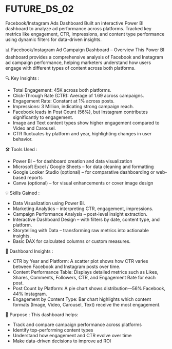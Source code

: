 # FUTURE_DS_02
Facebook/Instagram Ads Dashboard Built an interactive Power BI dashboard to analyze ad performance across platforms. Tracked key metrics like engagement, CTR, impressions, and content type performance using dynamic filters for data-driven insights.

📊 Facebook/Instagram Ad Campaign Dashboard – Overview
This Power BI dashboard provides a comprehensive analysis of Facebook and Instagram ad campaign performance, helping marketers understand how users engage with different types of content across both platforms.

🔍 Key Insights :
- Total Engagement: 45K across both platforms.
- Click-Through Rate (CTR): Average of 1.69 across campaigns.
- Engagement Rate: Constant at 1% across posts.
- Impressions: 3 Million, indicating strong campaign reach.
- Facebook leads in Post Count (56%), but Instagram contributes significantly to engagement.
- Image and Text content types show higher engagement compared to Video and Carousel.
- CTR fluctuates by platform and year, highlighting changes in user behavior.

🛠 Tools Used :
- Power BI – for dashboard creation and data visualization
- Microsoft Excel / Google Sheets – for data cleaning and formatting
- Google Looker Studio (optional) – for comparative dashboarding or web-based reports
- Canva (optional) – for visual enhancements or cover image design

💡 Skills Gained :
- Data Visualization using Power BI.
- Marketing Analytics – interpreting CTR, engagement, impressions.
- Campaign Performance Analysis – post-level insight extraction.
- Interactive Dashboard Design – with filters by date, content type, and platform.
- Storytelling with Data – transforming raw metrics into actionable insights.
- Basic DAX for calculated columns or custom measures.

📌 Dashboard Insights :
- CTR by Year and Platform: A scatter plot shows how CTR varies between Facebook and Instagram posts over time.
- Content Performance Table: Displays detailed metrics such as Likes, Shares, Comments, Followers, CTR, and Engagement Rate for each post.
- Post Count by Platform: A pie chart shows distribution—56% Facebook, 44% Instagram.
- Engagement by Content Type: Bar chart highlights which content formats (Image, Video, Carousel, Text) receive the most engagement.

🎯 Purpose : 
This dashboard helps:
- Track and compare campaign performance across platforms
- Identify top-performing content types
- Understand how engagement and CTR evolve over time
- Make data-driven decisions to improve ad ROI
